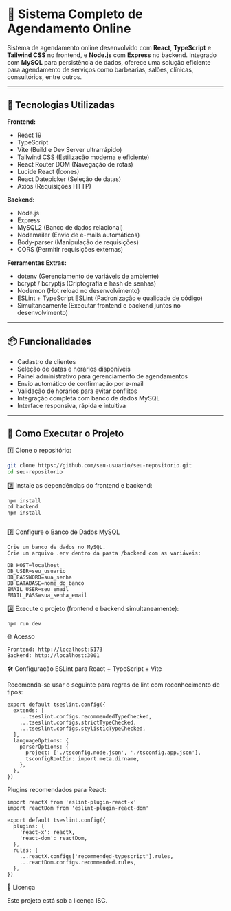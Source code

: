 # 📅 Sistema Completo de Agendamento Online

Sistema de agendamento online desenvolvido com **React**, **TypeScript** e **Tailwind CSS** no frontend, e **Node.js** com **Express** no backend. Integrado com **MySQL** para persistência de dados, oferece uma solução eficiente para agendamento de serviços como barbearias, salões, clínicas, consultórios, entre outros.

---

## 🚀 Tecnologias Utilizadas

**Frontend:**
- React 19  
- TypeScript  
- Vite (Build e Dev Server ultrarrápido)  
- Tailwind CSS (Estilização moderna e eficiente)  
- React Router DOM (Navegação de rotas)  
- Lucide React (Ícones)  
- React Datepicker (Seleção de datas)  
- Axios (Requisições HTTP)  

**Backend:**  
- Node.js  
- Express  
- MySQL2 (Banco de dados relacional)  
- Nodemailer (Envio de e-mails automáticos)  
- Body-parser (Manipulação de requisições)  
- CORS (Permitir requisições externas)  

**Ferramentas Extras:**  
- dotenv (Gerenciamento de variáveis de ambiente)  
- bcrypt / bcryptjs (Criptografia e hash de senhas)  
- Nodemon (Hot reload no desenvolvimento)  
- ESLint + TypeScript ESLint (Padronização e qualidade de código)  
- Simultaneamente (Executar frontend e backend juntos no desenvolvimento)  

---

## 📦 Funcionalidades

- Cadastro de clientes  
- Seleção de datas e horários disponíveis  
- Painel administrativo para gerenciamento de agendamentos  
- Envio automático de confirmação por e-mail  
- Validação de horários para evitar conflitos  
- Integração completa com banco de dados MySQL  
- Interface responsiva, rápida e intuitiva  

---

## 🔧 Como Executar o Projeto

1️⃣ Clone o repositório:

```bash
git clone https://github.com/seu-usuario/seu-repositorio.git
cd seu-repositorio


````
2️⃣ Instale as dependências do frontend e backend:
````
npm install
cd backend
npm install


````
3️⃣ Configure o Banco de Dados MySQL
````
Crie um banco de dados no MySQL.
Crie um arquivo .env dentro da pasta /backend com as variáveis:

DB_HOST=localhost
DB_USER=seu_usuario
DB_PASSWORD=sua_senha
DB_DATABASE=nome_do_banco
EMAIL_USER=seu_email
EMAIL_PASS=sua_senha_email

````
4️⃣ Execute o projeto (frontend e backend simultaneamente):
````
npm run dev
````
🌐 Acesso
````
Frontend: http://localhost:5173
Backend: http://localhost:3001
````
🛠 Configuração ESLint para React + TypeScript + Vite

Recomenda-se usar o seguinte para regras de lint com reconhecimento de tipos:
````
export default tseslint.config({
  extends: [
    ...tseslint.configs.recommendedTypeChecked,
    ...tseslint.configs.strictTypeChecked,
    ...tseslint.configs.stylisticTypeChecked,
  ],
  languageOptions: {
    parserOptions: {
      project: ['./tsconfig.node.json', './tsconfig.app.json'],
      tsconfigRootDir: import.meta.dirname,
    },
  },
})

````
Plugins recomendados para React:
````
import reactX from 'eslint-plugin-react-x'
import reactDom from 'eslint-plugin-react-dom'

export default tseslint.config({
  plugins: {
    'react-x': reactX,
    'react-dom': reactDom,
  },
  rules: {
    ...reactX.configs['recommended-typescript'].rules,
    ...reactDom.configs.recommended.rules,
  },
})

````
📜 Licença

Este projeto está sob a licença ISC.
